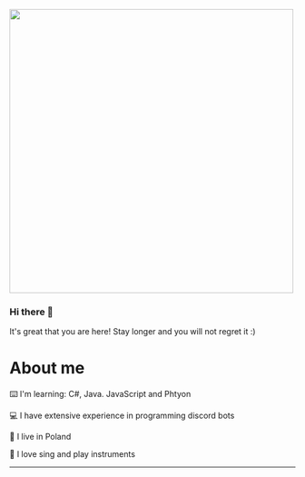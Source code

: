 <img src="https://cdn.discordapp.com/attachments/914918644574724147/927888803354525726/New_Project__7_-removebg-preview.png" width="500"></img>

### Hi there 👋

It's great that you are here! Stay longer and you will not regret it :)

# About me

⌨️ I'm learning: C#, Java. JavaScript and Phtyon

💻 I have extensive experience in programming discord bots

🍳 I live in Poland

🎵 I love sing and play instruments

------
